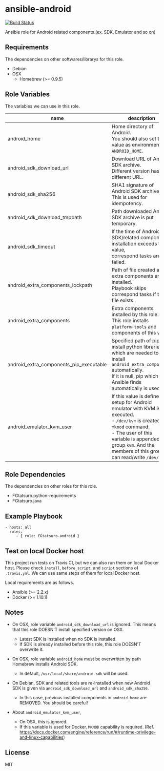 ansible-android
====================================

[![Build Status](https://travis-ci.org/FGtatsuro/ansible-android.svg?branch=master)](https://travis-ci.org/FGtatsuro/ansible-android)

Ansible role for Android related components.(ex. SDK, Emulator and so on)

Requirements
------------

The dependencies on other softwares/librarys for this role.

- Debian
- OSX
  - Homebrew (>= 0.9.5)

Role Variables
--------------

The variables we can use in this role.

|name|description|type|default|
|---|---|---|---|
|android_home|Home directory of Android.<br>You should also set this value as environment `ANDROID_HOME`.|str|/opt/android|
|android_sdk_download_url|Download URL of Android SDK archive.<br>Different version has different URL.|str|https://dl.google.com/android/repository/sdk-tools-linux-3859397.zip|
|android_sdk_sha256|SHA1 signature of Android SDK archive.<br>This is used for idempotency.|str|444e22ce8ca0f67353bda4b85175ed3731cae3ffa695ca18119cbacef1c1bea0|
|android_sdk_download_tmppath|Path downloaded Android SDK archive is put temporary.|str|/tmp/android_sdk.tgz|
|android_sdk_timeout|If the time of Android SDK/related components installation exceeds this value,<br>correspond tasks are failed.|int|120|
|android_extra_components_lockpath|Path of file created after extra components are installed.<br>Playbook skips correspond tasks if this file exists.|str|/tmp/ansible_android_extra_components.lock|
|android_extra_components|Extra components installed by this role.<br>This role installs `platform-tools` and components of this value.|list|Empty list. No extra component is installed.|
|android_extra_components_pip_executable|Specified path of pip to install python libraries which are needed to install `android_extra_components` automatically. <br> If it is null, pip which Ansible finds automatically is used.|str|null|
|android_emulator_kvm_user|If this value is defined, setup for Android emulator with KVM is executed. <br>- `/dev/kvm` is created by `mknod` command. <br>- The user of this variable is appended to group `kvm`. And the members of this group can read/write `/dev/kvm`.|str|It isn't defined in default.|

Role Dependencies
-----------------

The dependencies on other roles for this role.

- FGtatsuro.python-requirements
- FGtatsuro.java

Example Playbook
----------------

    - hosts: all
      roles:
         - { role: FGtatsuro.android }

Test on local Docker host
-------------------------

This project run tests on Travis CI, but we can also run them on local Docker host.
Please check `install`, `before_script`, and `script` sections of `.travis.yml`.
We can use same steps of them for local Docker host.

Local requirements are as follows.

- Ansible (>= 2.2.x)
- Docker (>= 1.10.1)

Notes
-----

- On OSX, role variable `android_sdk_download_url` is ignored. This means that this role DOESN'T install specified version on OSX.
  - Latest SDK is installed when no SDK is installed.
  - If SDK is already installed before this role, this role DOESN'T overwrite it.

- On OSX, role variable `android_home` must be overwritten by path Homebrew installs Android SDK.
  - In default, `/usr/local/share/android-sdk` will be used.

- On Debian, SDK and related tools are re-installed when new Android SDK is given via `android_sdk_download_url` and `android_sdk_sha256`.
  - In this case, previous installed components in `android_home` are REMOVED. You should be careful!

- About `android_emulator_kvm_user`,
  - On OSX, this is ignored.
  - If this variable is used for Docker, `MKNOD` capability is required. (Ref. https://docs.docker.com/engine/reference/run/#/runtime-privilege-and-linux-capabilities)

License
-------

MIT
